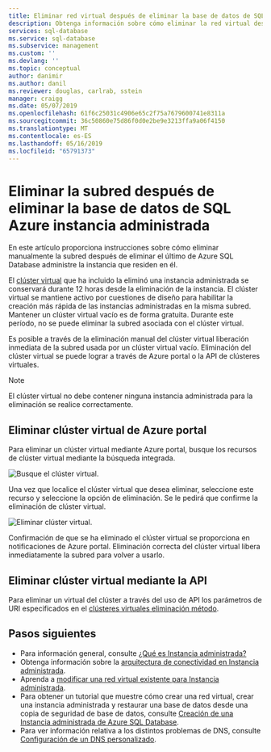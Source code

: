```yaml
---
title: Eliminar red virtual después de eliminar la base de datos de SQL Azure instancia administrada | Microsoft Docs
description: Obtenga información sobre cómo eliminar la red virtual después de eliminar la base de datos de SQL Azure instancia administrada.
services: sql-database
ms.service: sql-database
ms.subservice: management
ms.custom: ''
ms.devlang: ''
ms.topic: conceptual
author: danimir
ms.author: danil
ms.reviewer: douglas, carlrab, sstein
manager: craigg
ms.date: 05/07/2019
ms.openlocfilehash: 61f6c25031c4906e65c2f75a7679600741e8311a
ms.sourcegitcommit: 36c50860e75d86f0d0e2be9e3213ffa9a06f4150
ms.translationtype: MT
ms.contentlocale: es-ES
ms.lasthandoff: 05/16/2019
ms.locfileid: "65791373"
---
```

# <a name="delete-subnet-after-deleting-azure-sql-database-managed-instance"></a>Eliminar la subred después de eliminar la base de datos de SQL Azure instancia administrada

En este artículo proporciona instrucciones sobre cómo eliminar manualmente la subred después de eliminar el último de Azure SQL Database administre la instancia que residen en él.

El [clúster virtual](sql-database-managed-instance-connectivity-architecture.md#virtual-cluster-connectivity-architecture) que ha incluido la eliminó una instancia administrada se conservará durante 12 horas desde la eliminación de la instancia. El clúster virtual se mantiene activo por cuestiones de diseño para habilitar la creación más rápida de las instancias administradas en la misma subred. Mantener un clúster virtual vacío es de forma gratuita. Durante este período, no se puede eliminar la subred asociada con el clúster virtual.

Es posible a través de la eliminación manual del clúster virtual liberación inmediata de la subred usada por un clúster virtual vacío. Eliminación del clúster virtual se puede lograr a través de Azure portal o la API de clústeres virtuales.

> [!NOTE]
> El clúster virtual no debe contener ninguna instancia administrada para la eliminación se realice correctamente.

## <a name="delete-virtual-cluster-from-azure-portal"></a>Eliminar clúster virtual de Azure portal

Para eliminar un clúster virtual mediante Azure portal, busque los recursos de clúster virtual mediante la búsqueda integrada.

![Busque el clúster virtual.](./media/sql-database-managed-instance-delete-virtual-cluster/virtual-clusters-search.png)

Una vez que localice el clúster virtual que desea eliminar, seleccione este recurso y seleccione la opción de eliminación. Se le pedirá que confirme la eliminación de clúster virtual.

![Eliminar clúster virtual.](./media/sql-database-managed-instance-delete-virtual-cluster/virtual-clusters-delete.png)

Confirmación de que se ha eliminado el clúster virtual se proporciona en notificaciones de Azure portal. Eliminación correcta del clúster virtual libera inmediatamente la subred para volver a usarlo.

## <a name="delete-virtual-cluster-using-api"></a>Eliminar clúster virtual mediante la API

Para eliminar un virtual del clúster a través del uso de API los parámetros de URI especificados en el [clústeres virtuales eliminación método](https://docs.microsoft.com/rest/api/sql/virtualclusters/delete).

## <a name="next-steps"></a>Pasos siguientes

- Para información general, consulte [¿Qué es Instancia administrada?](sql-database-managed-instance.md)
- Obtenga información sobre la [arquitectura de conectividad en Instancia administrada](sql-database-managed-instance-connectivity-architecture.md).
- Aprenda a [modificar una red virtual existente para Instancia administrada](sql-database-managed-instance-configure-vnet-subnet.md).
- Para obtener un tutorial que muestre cómo crear una red virtual, crear una instancia administrada y restaurar una base de datos desde una copia de seguridad de base de datos, consulte [Creación de una Instancia administrada de Azure SQL Database](sql-database-managed-instance-get-started.md).
- Para ver información relativa a los distintos problemas de DNS, consulte [Configuración de un DNS personalizado](sql-database-managed-instance-custom-dns.md).
